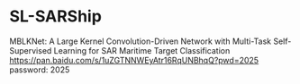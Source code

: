 # SL-SARShip

MBLKNet: A Large Kernel Convolution-Driven Network with Multi-Task Self-Supervised Learning for SAR Maritime Target Classification
https://pan.baidu.com/s/1uZGTNNWEyAtr16RqUNBhqQ?pwd=2025 password: 2025
